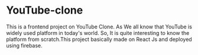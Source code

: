# YouTube-clone
This is a frontend project on YouTube Clone.
As We all know that YouTube is widely used platform in today's world. So, It is quite interesting to know the platform from scratch.This project basically made on React Js and deployed using firebase. 
